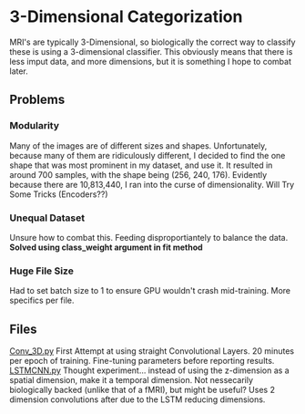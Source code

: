 # 3-Dimensional Categorization

MRI's are typically 3-Dimensional, so biologically the correct way to classify these is using a 3-dimensional classifier. This obviously means that there is less imput data, and more dimensions, but it is something I hope to combat later.

## Problems

### Modularity

Many of the images are of different sizes and shapes. Unfortunately, because many of them are ridiculously different, I decided to find the one shape that was most prominent in my dataset, and use it. It resulted in around 700 samples, with the shape being (256, 240, 176). Evidently because there are 10,813,440, I ran into the curse of dimensionality. Will Try Some Tricks (Encoders??)

### Unequal Dataset

Unsure how to combat this. Feeding disproportiantely to balance the data. **Solved using class_weight argument in fit method**

### Huge File Size

Had to set batch size to 1 to ensure GPU wouldn't crash mid-training. More specifics per file.

## Files
[Conv_3D.py](Conv_3D.py) First Attempt at using straight Convolutional Layers. 20 minutes per epoch of training. Fine-tuning parameters before reporting results.
[LSTMCNN.py](LSTMCNN.py) Thought experiment... instead of using the z-dimension as a spatial dimension, make it a temporal dimension. Not nessecarily biologically backed (unlike that of a fMRI), but might be useful? Uses 2 dimension convolutions after due to the LSTM reducing dimensions. 
